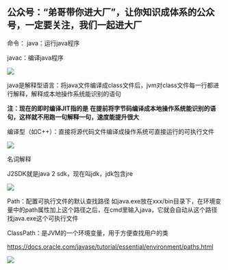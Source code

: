 ## 公众号：“弟哥带你进大厂”，让你知识成体系的公众号，一定要关注，我们一起进大厂

命令：
java：运行java程序

javac：编译java程序


![](https://p3-juejin.byteimg.com/tos-cn-i-k3u1fbpfcp/479569d35999488d924e07eb76689c9b~tplv-k3u1fbpfcp-zoom-1.image)

java是解释型语言：将java文件编译成class文件后，jvm对class文件每一行都进行解释，解释成本地操作系统能识别的语句

**注：现在的即时编译JIT指的是** **在提前将字节码编译成本地操作系统能识别的语句，这样就不用跑一句解释一句，速度能提升很大**

编译型（如C++）：直接将源代码文件编译成操作系统可直接运行的可执行文件

![](https://p3-juejin.byteimg.com/tos-cn-i-k3u1fbpfcp/6493c55680124df7a830659f8cbc33ee~tplv-k3u1fbpfcp-zoom-1.image)



名词解释

J2SDK就是java 2 sdk，现在叫jdk，jdk包含jre

![](https://p3-juejin.byteimg.com/tos-cn-i-k3u1fbpfcp/b923c2d804174baba287beccdd1a58d4~tplv-k3u1fbpfcp-zoom-1.image)




Path：配置可执行文件的默认查找路径 如java.exe放在xxx/bin目录下，在环境变量中的path属性加上这个路径之后，在cmd里输入java，它就会自动从这个路径找java.exe这个可执行文件

ClassPath：是JVM的一个环境变量，用于方便查找用户的类

<https://docs.oracle.com/javase/tutorial/essential/environment/paths.html>

![](https://p3-juejin.byteimg.com/tos-cn-i-k3u1fbpfcp/5a3aa256ee104f12bcd92e263600d743~tplv-k3u1fbpfcp-zoom-1.image)

